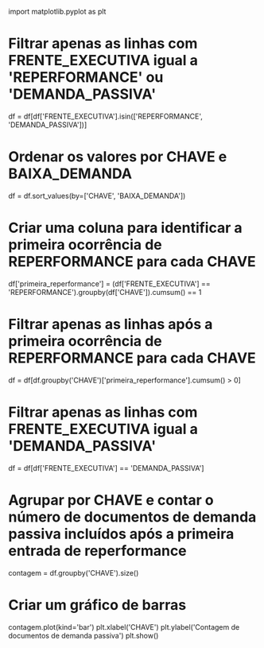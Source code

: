 import matplotlib.pyplot as plt

# Filtrar apenas as linhas com FRENTE_EXECUTIVA igual a 'REPERFORMANCE' ou 'DEMANDA_PASSIVA'
df = df[df['FRENTE_EXECUTIVA'].isin(['REPERFORMANCE', 'DEMANDA_PASSIVA'])]

# Ordenar os valores por CHAVE e BAIXA_DEMANDA
df = df.sort_values(by=['CHAVE', 'BAIXA_DEMANDA'])

# Criar uma coluna para identificar a primeira ocorrência de REPERFORMANCE para cada CHAVE
df['primeira_reperformance'] = (df['FRENTE_EXECUTIVA'] == 'REPERFORMANCE').groupby(df['CHAVE']).cumsum() == 1

# Filtrar apenas as linhas após a primeira ocorrência de REPERFORMANCE para cada CHAVE
df = df[df.groupby('CHAVE')['primeira_reperformance'].cumsum() > 0]

# Filtrar apenas as linhas com FRENTE_EXECUTIVA igual a 'DEMANDA_PASSIVA'
df = df[df['FRENTE_EXECUTIVA'] == 'DEMANDA_PASSIVA']

# Agrupar por CHAVE e contar o número de documentos de demanda passiva incluídos após a primeira entrada de reperformance
contagem = df.groupby('CHAVE').size()

# Criar um gráfico de barras
contagem.plot(kind='bar')
plt.xlabel('CHAVE')
plt.ylabel('Contagem de documentos de demanda passiva')
plt.show()
